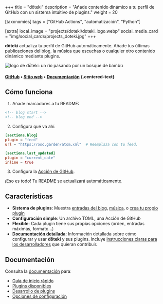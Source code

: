 +++
title = "dōteki"
description = "Añade contenido dinámico a tu perfil de GitHub con un sistema intuitivo de plugins."
weight = 20

[taxonomies]
tags = ["GitHub Actions", "automatización", "Python"]

[extra]
local_image = "projects/doteki/doteki_logo.webp"
social_media_card = "img/social_cards/projects_doteki.jpg"
+++

**dōteki** actualiza tu perfil de GitHub automáticamente. Añade tus últimas publicaciones del blog, la música que escuchas o cualquier otro contenido dinámico mediante plugins.

![logo de dōteki: un río pasando por un bosque de bambú](https://cdn.jsdelivr.net/gh/welpo/doteki@main/website/static/img/logo.png)

#### [GitHub](https://github.com/welpo/doteki) • [Sitio web](https://doteki.org/) • [Documentación](https://doteki.org/docs/) {.centered-text}

## Cómo funciona

1. Añade marcadores a tu README:

```md,name=README.md
<!-- blog start -->
<!-- blog end -->
```

2. Configura qué va ahí:

```toml,name=doteki.toml
[sections.blog]
plugin = "feed"
url = "https://osc.garden/atom.xml"  # Reemplaza con tu feed.

[sections.last_updated]
plugin = "current_date"
inline = true
```

3. Configura la [Acción de GitHub](https://github.com/welpo/doteki-action).

¡Eso es todo! Tu README se actualizará automáticamente.

## Características

- **Sistema de plugins**: Muestra [entradas del blog](https://doteki.org/docs/plugins/feed), [música](https://doteki.org/docs/plugins/lastfm), o [crea tu propio plugin](https://doteki.org/docs/developer-guide/plugin-standard)
- **Configuración simple**: Un archivo TOML, una Acción de GitHub
- **Flexible**: Cada plugin tiene sus propias opciones (orden, entradas máximas, formato…)
- **[Documentación detallada](https://doteki.org/docs/)**: Información detallada sobre cómo configurar y usar **dōteki** y sus plugins. Incluye [instrucciones claras para los desarrolladores](https://doteki.org/docs/developer-guide/) que quieran contribuir.

## Documentación

Consulta la [documentación](https://doteki.org/docs/) para:

- [Guía de inicio rápido](https://doteki.org/docs/)
- [Plugins disponibles](https://doteki.org/docs/category/plugins)
- [Desarrollo de plugins](https://doteki.org/docs/developer-guide/)
- [Opciones de configuración](https://doteki.org/docs/configuration/)
